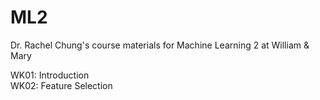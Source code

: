 # ML2
Dr. Rachel Chung's course materials for Machine Learning 2 at William &amp; Mary

WK01: Introduction <br>
WK02: Feature Selection <br>
